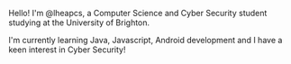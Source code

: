 Hello! I'm @lheapcs, a Computer Science and Cyber Security student studying at the University of Brighton.

I'm currently learning Java, Javascript, Android development and I have a keen interest in Cyber Security!
